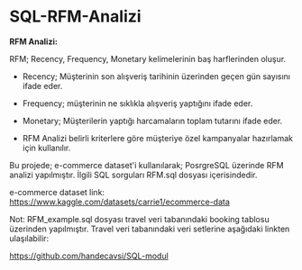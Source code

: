 # SQL-RFM-Analizi


**RFM Analizi:**

RFM; Recency, Frequency, Monetary kelimelerinin baş harflerinden oluşur.

- Recency; Müşterinin son alışveriş tarihinin üzerinden geçen gün sayısını ifade eder.
- Frequency; müşterinin ne sıklıkla alışveriş yaptığını ifade eder.
- Monetary; Müşterilerin yaptığı harcamaların toplam tutarını ifade eder.

- RFM Analizi belirli kriterlere göre müşteriye özel kampanyalar hazırlamak için kullanılır.

Bu projede; e-commerce dataset'i kullanılarak; PosrgreSQL üzerinde RFM analizi yapılmıştır.
İlgili SQL sorguları RFM.sql dosyası içerisindedir.

e-commerce dataset link: https://www.kaggle.com/datasets/carrie1/ecommerce-data

Not: RFM_example.sql dosyası travel veri tabanındaki booking tablosu üzerinden yapılmıştır.
Travel veri tabanındaki veri setlerine aşağıdaki linkten ulaşılabilir:

https://github.com/handecavsi/SQL-modul

